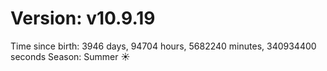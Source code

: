 # Version: v10.9.19
Time since birth: 3946 days, 94704 hours, 5682240 minutes, 340934400 seconds
Season: Summer ☀️
